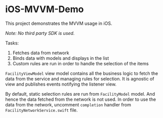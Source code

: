 # iOS-MVVM-Demo

This project demonstrates the MVVM usage in iOS.

 _Note: No third party SDK is used._

Tasks:
1. Fetches data from network
2. Binds data with models and displays in the list
3. Custom rules are run in order to handle the selection of the items


`FacilityViewModel` view model contains all the business logic to fetch the data from the service and managing rules for selection. It is agnostic of view and publishes events notifying the listener view.

By default, static selection rules are run from `FacilityModel` model. And hence the data fetched from the network is not used. In order to use the data from the network, uncomment `completion` handler from `FacilityNetworkService.swift` file.
